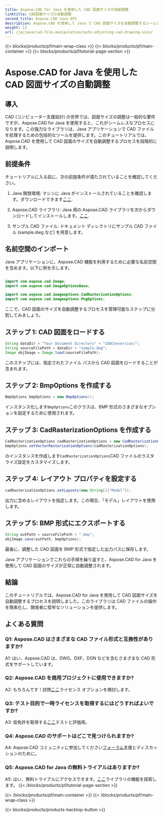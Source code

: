 ```yaml
---
title: Aspose.CAD for Java を使用した CAD 図面サイズの自動調整
linktitle: CAD図面サイズの自動調整
second_title: Aspose.CAD Java API
description: Aspose.CAD を使用して Java で CAD 図面サイズを自動調整するシームレスなプロセスを確認してください。 CAD ファイルを効率的に操作するには、ステップバイステップのガイドに従ってください。
weight: 13
url: /ja/java/cad-file-manipulation/auto-adjusting-cad-drawing-size/
---
```


{{< blocks/products/pf/main-wrap-class >}}
{{< blocks/products/pf/main-container >}}
{{< blocks/products/pf/tutorial-page-section >}}

# Aspose.CAD for Java を使用した CAD 図面サイズの自動調整

## 導入

CAD (コンピューター支援設計) の世界では、図面サイズの調整は一般的な要件ですが、Aspose.CAD for Java を使用すると、これがシームレスなプロセスになります。この強力なライブラリは、Java アプリケーションで CAD ファイルを処理するための包括的なツールを提供します。このチュートリアルでは、Aspose.CAD を使用して CAD 図面のサイズを自動調整するプロセスを段階的に説明します。

## 前提条件

チュートリアルに入る前に、次の前提条件が満たされていることを確認してください。

1.  Java 開発環境: マシンに Java がインストールされていることを確認します。ダウンロードできます[ここ](https://www.java.com/en/download/).

2. Aspose.CAD ライブラリ: Java 用の Aspose.CAD ライブラリを次からダウンロードしてインストールします。[ここ](https://releases.aspose.com/cad/java/).

3. サンプル CAD ファイル: ドキュメント ディレクトリにサンプル CAD ファイル (sample.dwg など) を用意します。

## 名前空間のインポート

Java アプリケーションに、Aspose.CAD 機能を利用するために必要な名前空間を含めます。以下に例を示します。

```java

import com.aspose.cad.Image;
import com.aspose.cad.ImageOptionsBase;

import com.aspose.cad.imageoptions.CadRasterizationOptions;
import com.aspose.cad.imageoptions.PngOptions;
```

ここで、CAD 図面のサイズを自動調整するプロセスを管理可能なステップに分割してみましょう。

## ステップ 1: CAD 図面をロードする

```java
String dataDir = "Your Document Directory" + "CADConversion/";
String sourceFilePath = dataDir + "sample.dwg";
Image objImage = Image.load(sourceFilePath);
```

このステップには、指定されたファイル パスから CAD 図面をロードすることが含まれます。

## ステップ 2: BmpOptions を作成する

```java
BmpOptions bmpOptions = new BmpOptions();
```

インスタンス化します`BmpOptions`このクラスは、BMP 形式のさまざまなオプションを設定するために使用されます。

## ステップ 3: CadRasterizationOptions を作成する

```java
CadRasterizationOptions cadRasterizationOptions = new CadRasterizationOptions();
bmpOptions.setVectorRasterizationOptions(cadRasterizationOptions);
```

のインスタンスを作成します`CadRasterizationOptions`CAD ファイルのラスタライズ設定をカスタマイズします。

## ステップ 4: レイアウト プロパティを設定する

```java
cadRasterizationOptions.setLayouts(new String[]{"Model"});
```

出力に含めるレイアウトを指定します。この場合、「モデル」レイアウトを使用します。

## ステップ 5: BMP 形式にエクスポートする

```java
String outPath = sourceFilePath + ".bmp";
objImage.save(outPath, bmpOptions);
```

最後に、調整した CAD 図面を BMP 形式で指定した出力パスに保存します。

Java アプリケーションでこれらの手順を繰り返すと、Aspose.CAD for Java を使用して CAD 図面のサイズが正常に自動調整されます。

## 結論

このチュートリアルでは、Aspose.CAD for Java を使用して CAD 図面サイズを自動調整するプロセスを説明しました。このライブラリは CAD ファイルの操作を簡素化し、開発者に堅牢なソリューションを提供します。

## よくある質問

### Q1: Aspose.CAD はさまざまな CAD ファイル形式と互換性がありますか?

A1: はい、Aspose.CAD は、DWG、DXF、DGN などを含むさまざまな CAD 形式をサポートしています。

### Q2: Aspose.CAD を商用プロジェクトに使用できますか?

 A2: もちろんです！訪問[ここ](https://purchase.aspose.com/buy)ライセンス オプションを検討します。

### Q3: テスト目的で一時ライセンスを取得するにはどうすればよいですか?

 A3: 仮免許を取得する[ここ](https://purchase.aspose.com/temporary-license/)テストと評価用。

### Q4: Aspose.CAD のサポートはどこで見つけられますか?

A4: Aspose.CAD コミュニティに参加してください[フォーラム](https://forum.aspose.com/c/cad/19)支援とディスカッションのために。

### Q5: Aspose.CAD for Java の無料トライアルはありますか?

 A5: はい、無料トライアルにアクセスできます。[ここ](https://releases.aspose.com/)ライブラリの機能を探索します。
{{< /blocks/products/pf/tutorial-page-section >}}

{{< /blocks/products/pf/main-container >}}
{{< /blocks/products/pf/main-wrap-class >}}

{{< blocks/products/products-backtop-button >}}
